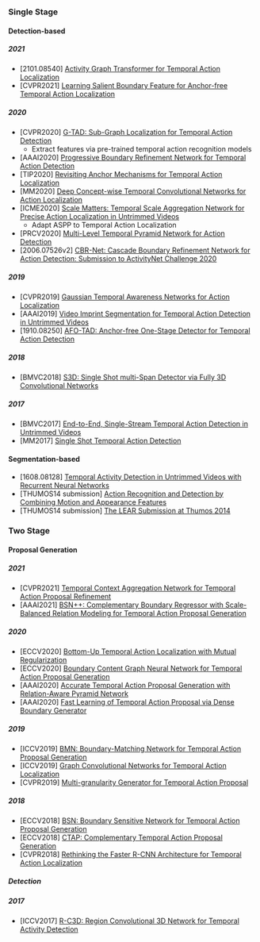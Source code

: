 ### Single Stage

#### Detection-based

##### 2021
- [2101.08540] [Activity Graph Transformer for Temporal Action Localization](https://arxiv.org/abs/2101.08540)
- [CVPR2021] [Learning Salient Boundary Feature for Anchor-free Temporal Action Localization](https://arxiv.org/abs/2103.13137)

##### 2020
- [CVPR2020] [G-TAD: Sub-Graph Localization for Temporal Action Detection](https://openaccess.thecvf.com/content_CVPR_2020/papers/Xu_G-TAD_Sub-Graph_Localization_for_Temporal_Action_Detection_CVPR_2020_paper.pdf)
  - Extract features via pre-trained temporal action recognition models
- [AAAI2020] [Progressive Boundary Refinement Network for Temporal Action Detection](https://ojs.aaai.org//index.php/AAAI/article/view/6829)
- [TIP2020] [Revisiting Anchor Mechanisms for Temporal Action Localization](https://arxiv.org/abs/2008.09837)
- [MM2020] [Deep Concept-wise Temporal Convolutional Networks for Action Localization](https://arxiv.org/abs/1908.09442)
- [ICME2020] [Scale Matters: Temporal Scale Aggregation Network for Precise Action Localization in Untrimmed Videos](https://arxiv.org/abs/1908.00707)
  - Adapt ASPP to Temporal Action Localization
- [PRCV2020] [Multi-Level Temporal Pyramid Network for Action Detection](https://arxiv.org/abs/2008.03270)
- [2006.07526v2] [CBR-Net: Cascade Boundary Refinement Network for Action Detection: Submission to ActivityNet Challenge 2020](https://arxiv.org/abs/2006.07526v2)

##### 2019
- [CVPR2019] [Gaussian Temporal Awareness Networks for Action Localization](http://openaccess.thecvf.com/content_CVPR_2019/papers/Long_Gaussian_Temporal_Awareness_Networks_for_Action_Localization_CVPR_2019_paper.pdf)
- [AAAI2019] [Video Imprint Segmentation for Temporal Action Detection in Untrimmed Videos](https://ojs.aaai.org//index.php/AAAI/article/view/4846)
- [1910.08250] [AFO-TAD: Anchor-free One-Stage Detector for Temporal Action Detection](https://arxiv.org/abs/1910.08250)

##### 2018
- [BMVC2018] [S3D: Single Shot multi-Span Detector via Fully 3D Convolutional Networks](https://arxiv.org/abs/1807.08069)

##### 2017
- [BMVC2017] [End-to-End, Single-Stream Temporal Action Detection in Untrimmed Videos](http://vision.stanford.edu/pdf/buch2017bmvc.pdf)
- [MM2017] [Single Shot Temporal Action Detection](https://arxiv.org/abs/1710.06236)

#### Segmentation-based
- [1608.08128] [Temporal Activity Detection in Untrimmed Videos with Recurrent Neural Networks](https://arxiv.org/abs/1608.08128)
- [THUMOS14 submission] [Action Recognition and Detection by Combining Motion and Appearance Features](http://crcv.ucf.edu/THUMOS14/papers/CUHK&SIAT.pdf)
- [THUMOS14 submission] [The LEAR Submission at Thumos 2014](https://hal.inria.fr/hal-01074442/document)

### Two Stage
#### Proposal Generation
##### 2021
- [CVPR2021] [Temporal Context Aggregation Network for Temporal Action Proposal Refinement](https://arxiv.org/abs/2103.13141)
- [AAAI2021] [BSN++: Complementary Boundary Regressor with Scale-Balanced Relation Modeling for Temporal Action Proposal Generation](https://arxiv.org/abs/2009.07641)

##### 2020
- [ECCV2020] [Bottom-Up Temporal Action Localization with Mutual Regularization](https://arxiv.org/abs/2002.07358)
- [ECCV2020] [Boundary Content Graph Neural Network for Temporal Action Proposal Generation](https://arxiv.org/abs/2008.01432)
- [AAAI2020] [Accurate Temporal Action Proposal Generation with Relation-Aware Pyramid Network](https://arxiv.org/abs/2003.04145)
- [AAAI2020] [Fast Learning of Temporal Action Proposal via Dense Boundary Generator](https://arxiv.org/abs/1911.04127)

##### 2019
- [ICCV2019] [BMN: Boundary-Matching Network for Temporal Action Proposal Generation](https://arxiv.org/abs/1907.09702)
- [ICCV2019] [Graph Convolutional Networks for Temporal Action Localization](https://arxiv.org/abs/1909.03252)
- [CVPR2019] [Multi-granularity Generator for Temporal Action Proposal](https://openaccess.thecvf.com/content_CVPR_2019/papers/Liu_Multi-Granularity_Generator_for_Temporal_Action_Proposal_CVPR_2019_paper.pdf)

##### 2018
- [ECCV2018] [BSN: Boundary Sensitive Network for Temporal Action Proposal Generation](https://arxiv.org/abs/1806.02964)
- [ECCV2018] [CTAP: Complementary Temporal Action Proposal Generation](https://www.ecva.net/papers/eccv_2018/papers_ECCV/papers/Jiyang_Gao_CTAP_Complementary_Temporal_ECCV_2018_paper.pdf)
- [CVPR2018] [Rethinking the Faster R-CNN Architecture for Temporal Action Localization](https://arxiv.org/abs/1804.07667)

##### Detection
##### 2017
- [ICCV2017] [R-C3D: Region Convolutional 3D Network for Temporal Activity Detection](https://arxiv.org/abs/1703.07814)


